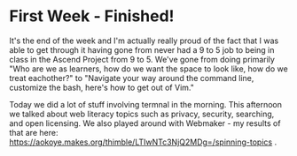 # First Week - Finished! #

It's the end of the week and I'm actually really proud of the fact that I was able to get through it having gone from never had a 9 to 5 job to being in class in the Ascend Project from 9 to 5. We've gone from doing primarily "Who are we as learners, how do we want the space to look like, how do we treat eachother?" to "Navigate your way around the command line, customize the bash, here's how to get out of Vim."

Today we did a lot of stuff involving termnal in the morning. This afternoon we talked about web literacy topics such as privacy, security, searching, and open licensing. We also played around with Webmaker - my results of that are here: https://aokoye.makes.org/thimble/LTIwNTc3NjQ2MDg=/spinning-topics .
